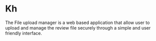 # Kh
The File upload manager is a web based application that allow user to upload and manage the review file securely through a simple and user friendly interface. 
